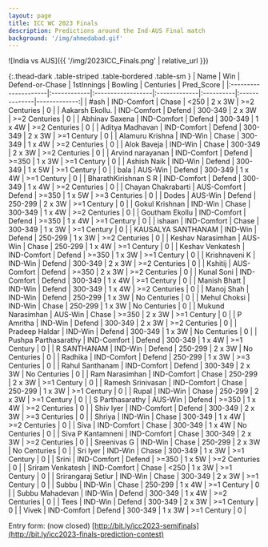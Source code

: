 ```yaml
---
layout: page
title: ICC WC 2023 Finals
description: Predictions around the Ind-AUS Final match
background: '/img/ahmedabad.gif'
---
```


![India vs AUS]({{ '/img/2023ICC_Finals.png' | relative_url }})

{:.thead-dark .table-striped .table-bordered .table-sm }
| Name                 | Win         | Defend-or-Chase   | 1stInnings   | Bowling   | Centuries     |   Pred_Score |
|:---------------------|:------------|:------------------|:-------------|:----------|:--------------|-------------:|
| #ash                 | IND-Comfort | Chase             | <250         | 2 x 3W    | >=2 Centuries |            0 |
| Aakarsh Ekollu.      | IND-Comfort | Defend            | 300-349      | 2 x 3W    | >=2 Centuries |            0 |
| Abhinav Saxena       | IND-Comfort | Defend            | 300-349      | 1 x 4W    | >=2 Centuries |            0 |
| Aditya Madhavan      | IND-Comfort | Defend            | 300-349      | 2 x 3W    | >=1 Century   |            0 |
| Alamuru Krishna      | IND-Win     | Chase             | 300-349      | 1 x 4W    | >=2 Centuries |            0 |
| Alok Baveja          | IND-Win     | Chase             | 300-349      | 2 x 3W    | >=2 Centuries |            0 |
| Arvind narayanan     | IND-Comfort | Defend            | >=350        | 1 x 3W    | >=1 Century   |            0 |
| Ashish Naik          | IND-Win     | Defend            | 300-349      | 1 x 5W    | >=1 Century   |            0 |
| bala                 | AUS-Win     | Defend            | 300-349      | 1 x 4W    | >=1 Century   |            0 |
| BharathKirishnan S R | IND-Comfort | Defend            | 300-349      | 1 x 4W    | >=2 Centuries |            0 |
| Chayan Chakrabarti   | AUS-Comfort | Defend            | >=350        | 1 x 5W    | >=3 Centuries |            0 |
| Dodes                | AUS-Win     | Defend            | 250-299      | 2 x 3W    | >=1 Century   |            0 |
| Gokul Krishnan       | IND-Win     | Chase             | 300-349      | 1 x 4W    | >=2 Centuries |            0 |
| Goutham Ekollu       | IND-Comfort | Defend            | >=350        | 1 x 4W    | >=1 Century   |            0 |
| ishaan               | IND-Comfort | Chase             | 300-349      | 1 x 3W    | >=1 Century   |            0 |
| KAUSALYA SANTHANAM   | IND-Win     | Defend            | 250-299      | 1 x 3W    | >=2 Centuries |            0 |
| Keshav Narasimhan    | AUS-Win     | Chase             | 250-299      | 1 x 4W    | >=1 Century   |            0 |
| Keshav Venkatesh     | IND-Comfort | Defend            | >=350        | 1 x 3W    | >=1 Century   |            0 |
| Krishnaveni K        | IND-Win     | Defend            | 300-349      | 2 x 3W    | >=2 Centuries |            0 |
| Kshitij              | AUS-Comfort | Defend            | >=350        | 2 x 3W    | >=2 Centuries |            0 |
| Kunal Soni           | IND-Comfort | Defend            | 300-349      | 1 x 4W    | >=1 Century   |            0 |
| Manish Bhatt         | IND-Win     | Defend            | 300-349      | 1 x 4W    | >=2 Centuries |            0 |
| Manoj  Shah          | IND-Win     | Defend            | 250-299      | 1 x 3W    | No Centuries  |            0 |
| Mehul Choksi         | IND-Win     | Chase             | 250-299      | 1 x 3W    | No Centuries  |            0 |
| Mukund Narasimhan    | AUS-Win     | Chase             | >=350        | 2 x 3W    | >=1 Century   |            0 |
| P Amritha            | IND-Win     | Defend            | 300-349      | 2 x 3W    | >=2 Centuries |            0 |
| Pradeep Haldar       | IND-Win     | Defend            | 300-349      | 1 x 3W    | No Centuries  |            0 |
| Pushpa Parthasarathy | IND-Comfort | Defend            | 300-349      | 1 x 4W    | >=1 Century   |            0 |
| R SANTHANAM          | IND-Win     | Defend            | 250-299      | 2 x 3W    | No Centuries  |            0 |
| Radhika              | IND-Comfort | Defend            | 250-299      | 1 x 3W    | >=3 Centuries |            0 |
| Rahul Santhanam      | IND-Comfort | Defend            | 300-349      | 2 x 3W    | No Centuries  |            0 |
| Ram Narasimhan       | IND-Comfort | Chase             | 250-299      | 2 x 3W    | >=1 Century   |            0 |
| Ramesh Srinivasan    | IND-Comfort | Chase             | 250-299      | 1 x 3W    | >=1 Century   |            0 |
| Rupal                | IND-Win     | Chase             | 250-299      | 2 x 3W    | >=1 Century   |            0 |
| S Parthasarathy      | AUS-Win     | Defend            | >=350        | 1 x 4W    | >=2 Centuries |            0 |
| Shiv Iyer            | IND-Comfort | Defend            | 300-349      | 2 x 3W    | >=3 Centuries |            0 |
| Shriya               | IND-Win     | Chase             | 300-349      | 1 x 4W    | >=2 Centuries |            0 |
| Siva                 | IND-Comfort | Chase             | 300-349      | 1 x 4W    | No Centuries  |            0 |
| Siva P Kantamneni    | IND-Comfort | Chase             | 300-349      | 2 x 3W    | >=2 Centuries |            0 |
| Sreenivas G          | IND-Win     | Chase             | 250-299      | 2 x 3W    | No Centuries  |            0 |
| Sri Iyer             | IND-Win     | Chase             | 300-349      | 1 x 3W    | >=1 Century   |            0 |
| Srini                | IND-Comfort | Defend            | >=350        | 1 x 5W    | >=2 Centuries |            0 |
| Sriram Venkatesh     | IND-Comfort | Chase             | <250         | 1 x 3W    | >=1 Century   |            0 |
| Srirangaraj Setlur   | IND-Win     | Chase             | 300-349      | 2 x 3W    | >=1 Century   |            0 |
| Subbu                | IND-Win     | Chase             | 250-299      | 1 x 4W    | >=1 Century   |            0 |
| Subbu Mahadevan      | IND-Win     | Defend            | 300-349      | 1 x 4W    | >=2 Centuries |            0 |
| Tees                 | IND-Win     | Defend            | 300-349      | 2 x 3W    | >=1 Century   |            0 |
| Vivek                | IND-Comfort | Defend            | 300-349      | 1 x 3W    | >=1 Century   |            0 |

Entry form: (now closed)
[http://bit.ly/icc2023-semifinals](http://bit.ly/icc2023-finals-prediction-contest)
